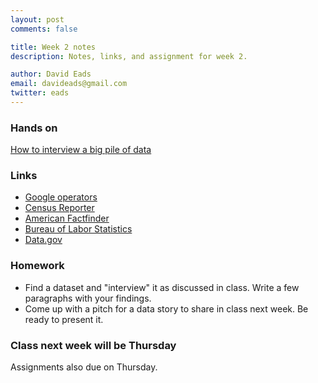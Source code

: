 ```yaml
---
layout: post
comments: false

title: Week 2 notes
description: Notes, links, and assignment for week 2.

author: David Eads
email: davideads@gmail.com
twitter: eads
---
```


### Hands on

[How to interview a big pile of data](http://training.npr.org/visual/what-to-do-with-a-big-pile-of-data/)

### Links

* [Google operators](http://www.googleguide.com/advanced_operators_reference.html)
* [Census Reporter](http://censusreporter.org/)
* [American Factfinder](http://factfinder.census.gov/faces/nav/jsf/pages/index.xhtml)
* [Bureau of Labor Statistics](http://www.bls.gov/)
* [Data.gov](data.gov)

### Homework

* Find a dataset and "interview" it as discussed in class. Write a few paragraphs with your findings.
* Come up with a pitch for a data story to share in class next week. Be ready to present it.

### Class next week will be Thursday

Assignments also due on Thursday.
